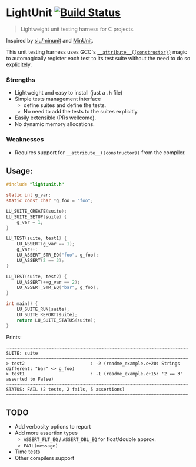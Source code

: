 # LightUnit [![Build Status](https://travis-ci.org/avivg/lightunit.svg?branch=master)](https://travis-ci.org/avivg/lightunit)
> Lightweight unit testing harness for C projects.

Inspired by [siu/minunit](https://github.com/siu/minunit) and [MinUnit](http://www.jera.com/techinfo/jtns/jtn002.html).

This unit testing harness uses GCC's [`__attribute__((constructor))`](https://gcc.gnu.org/onlinedocs/gcc-4.7.0/gcc/Function-Attributes.html)
magic to automagically register each test to its test suite without the need to do so explicitely.

### Strengths
- Lightweight and easy to install (just a `.h` file)
- Simple tests management interface
  - define suites and define the tests.
  - No need to add the tests to the suites explicitly.
- Easily extensible (PRs wellcome).
- No dynamic memory allocations.

### Weaknesses
- Requires support for `__attribute__((constructor))` from the compiler.

## Usage:

```c
#include "lightunit.h"

static int g_var;
static const char *g_foo = "foo";

LU_SUITE_CREATE(suite);
LU_SUITE_SETUP(suite) {
    g_var = 1;
}

LU_TEST(suite, test1) {
    LU_ASSERT(g_var == 1);
    g_var++;
    LU_ASSERT_STR_EQ("foo", g_foo);
    LU_ASSERT(2 == 3);
}

LU_TEST(suite, test2) {
    LU_ASSERT(++g_var == 2);
    LU_ASSERT_STR_EQ("bar", g_foo);
}

int main() {
    LU_SUITE_RUN(suite);
    LU_SUITE_REPORT(suite);
    return LU_SUITE_STATUS(suite);
}
```
Prints:

    ~~~~~~~~~~~~~~~~~~~~~~~~~~~~~~~~~~~~~~~~~~~~~~~~~~~~~~~~~~~~~~~~~~~~~
    SUITE: suite
    ~~~~~~~~~~~~~~~~~~~~~~~~~~~~~~~~~~~~~~~~~~~~~~~~~~~~~~~~~~~~~~~~~~~~~
    > test2                         : -2 (readme_example.c+20: Strings different: "bar" <> g_foo)
    > test1                         : -1 (readme_example.c+15: '2 == 3' asserted to False)
    ~~~~~~~~~~~~~~~~~~~~~~~~~~~~~~~~~~~~~~~~~~~~~~~~~~~~~~~~~~~~~~~~~~~~~
    STATUS: FAIL (2 tests, 2 fails, 5 assertions)
    ~~~~~~~~~~~~~~~~~~~~~~~~~~~~~~~~~~~~~~~~~~~~~~~~~~~~~~~~~~~~~~~~~~~~~

## TODO
* Add verbosity options to report
* Add more assertion types
  * `ASSERT_FLT_EQ` / `ASSERT_DBL_EQ` for float/double approx.
  * `FAIL(message)`
* Time tests
* Other compilers support
